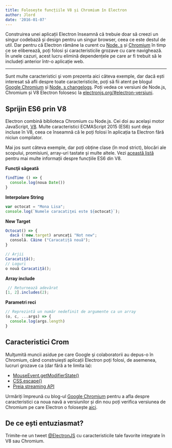 ```yaml
---
title: Folosește funcțiile V8 și Chromium în Electron
author: Jlord
date: '2016-01-07'
---
```


Construirea unei aplicații Electron înseamnă că trebuie doar să creezi un singur codebază și design pentru un singur browser, ceea ce este destul de util. Dar pentru că Electron rămâne la curent cu [Node. s](http://nodejs.org) și [Chromium](https://www.chromium.org) în timp ce se eliberează, poți folosi și caracteristicile grozave cu care navighează. În unele cazuri, acest lucru elimină dependențele pe care ar fi trebuit să le includeți anterior într-o aplicație web.

---

Sunt multe caracteristici şi vom prezenta aici câteva exemple, dar dacă ești interesat să afli despre toate caracteristicile, poți să fii atent pe blogul [Google Chromium](http://blog.chromium.org) și [Node. s changelogs](https://nodejs.org/en/download/releases). Poți vedea ce versiuni de Node.js, Chromium și V8 Electron folosesc la [electronjs.org/#electron-versiuni](https://electronjs.org/#electron-versions).

## Sprijin ES6 prin V8

Electron combină biblioteca Chromium cu Node.js. Cei doi au același motor JavaScript, [V8](https://developers.google.com/v8). Multe caracteristici ECMAScript 2015 (ES6) sunt deja incluse în V8, ceea ce înseamnă că le poți folosi în aplicația ta Electron fără niciun compilator.

Mai jos sunt câteva exemple, dar poți obține clase (în mod strict), blocări ale scopului, promisiuni, array-uri tastate și multe altele. Vezi [această listă](https://nodejs.org/en/docs/es6/) pentru mai multe informații despre funcțiile ES6 din V8.

**Funcţii săgeată**

```js
findTime () => {
  console.log(noua Date())
}
```
**Interpolare String**

```js
var octocat = "Mona Lisa";
console.log(`Numele caracatiţei este ${octocat}`);
```

**New Target**

```js
Octocat() => {
  dacă (!new.target) aruncați "Not new";
  consolă. Câine ("Caracatiță nouă");
}

// Arjii
Caracatiță();
// Loguri
o nouă Caracatiță();
```

**Array include**

```js
 // Returnează adevărat
[1, 2].includes(2);
```

**Parametri reci**

```js
// Reprezintă un număr nedefinit de argumente ca un array
(o, c, ...args) => {
  console.log(args.length)
}
```

## Caracteristici Crom

Mulţumită muncii asidue pe care Google şi colaboratorii au depus-o în Chromium, când construiești aplicații Electron poți folosi, de asemenea, lucruri grozave ca (dar fără a te limita la):

- [MouseEvent.getModifierState()](https://googlechrome.github.io/samples/mouseevent-get-modifier-state/index.html)
- [CSS.escape()](https://googlechrome.github.io/samples/css-escape/index.html)
- [Preia streaming API](https://googlechrome.github.io/samples/fetch-api/fetch-response-stream.html)

Urmăriți împreună cu blog-ul [Google Chromium](http://blog.chromium.org) pentru a afla despre caracteristici ca noua navă a versiunilor și din nou poți verifica versiunea de Chromium pe care Electron o folosește [aici](https://electronjs.org/#electron-versions).

## De ce ești entuziasmat?

Trimite-ne un tweet [@ElectronJS](https://twitter.com/electronjs) cu caracteristicile tale favorite integrate în V8 sau Chromium.

